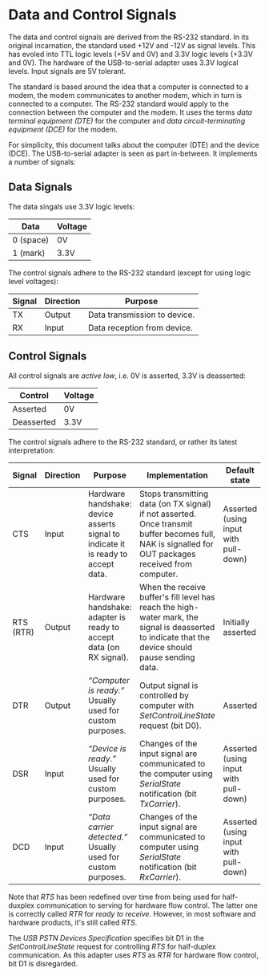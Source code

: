 
# Data and Control Signals

The data and control signals are derived from the RS-232 standard. In its original incarnation, the standard used +12V and -12V as signal levels. This has evoled into TTL logic levels (+5V and 0V) and 3.3V logic levels (+3.3V and 0V). The hardware of the USB-to-serial adapter uses 3.3V logical levels. Input signals are 5V tolerant.

The standard is based around the idea that a computer is connected to a modem, the modem communicates to another modem, which in turn is connected to a computer. The RS-232 standard would apply to the connection between the computer and the modem. It uses the terms *data terminal equipment (DTE)* for the computer and *data circuit-terminating equipment (DCE)* for the modem.

For simplicity, this document talks about the computer (DTE) and the device (DCE).  The USB-to-serial adapter is seen as part in-between. It implements a number of signals:

## Data Signals

The data singals use 3.3V logic levels:

Data      | Voltage
----------|---------
0 (space) |   0V
1 (mark)  | 3.3V

The control signals adhere to the RS-232 standard (except for using logic level voltages):

Signal   | Direction | Purpose
---------|-----------|---------
TX       | Output    | Data transmission to device.
RX       | Input     | Data reception from device.


## Control Signals

All control signals are *active low*, i.e. 0V is asserted, 3.3V is deasserted:

Control    | Voltage
-----------|--------
Asserted   |   0V
Deasserted | 3.3V

The control signals adhere to the RS-232 standard, or rather its latest interpretation:


Signal | Direction | Purpose | Implementation | Default state
-------|-----------|---------|----------------|--------------
CTS       | Input   | Hardware handshake: device asserts signal to indicate it is ready to accept data.| Stops transmitting data (on TX signal) if not asserted. Once transmit buffer becomes full, NAK is signalled for OUT packages received from computer. | Asserted (using input with pull-down)
RTS (RTR) | Output  | Hardware handshake: adapter is ready to accept data (on RX signal). | When the receive buffer's fill level has reach the high-water mark, the signal is deasserted to indicate that the device should pause sending data. | Initially asserted
DTR       | Output  | *“Computer is ready.”* Usually used for custom purposes. | Output signal is controlled by computer with *SetControlLineState* request (bit D0). | Asserted
DSR       | Input   | *“Device is ready.”* Usually used for custom purposes. | Changes of the input signal are communicated to the computer using *SerialState* notification (bit *TxCarrier*). | Asserted (using input with pull-down)
DCD       | Input   | *“Data carrier detected.”* Usually used for custom purposes. | Changes of the input signal are communicated to computer using *SerialState* notification (bit *RxCarrier*). | Asserted (using input with pull-down)

Note that *RTS* has been redefined over time from being used for half-duxplex communication to serving for hardware flow control. The latter one is correctly called *RTR* for *ready to receive*. However, in most software and hardware products, it's still called *RTS*.

The *USB PSTN Devices Specification* specifies bit D1 in the *SetControlLineState* request for controlling *RTS* for half-duplex communication. As this adapter uses *RTS* as *RTR* for hardware flow control, bit D1 is disregarded.
